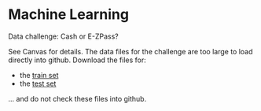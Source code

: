 # Machine Learning

Data challenge: Cash or E-ZPass?

See Canvas for details. The data files for the challenge are too large to load directly into github. Download the files for:

* the [train set](https://drive.google.com/file/d/1qXAZ7x65VCRbkyBjtTCwjpirz3zdBnTV/view?usp=sharing)
* the [test set](https://drive.google.com/file/d/1DHLIsTXAWIzEhMi0nj8C8eyGP69KtlYi/view?usp=sharing)

... and do not check these files into github.
